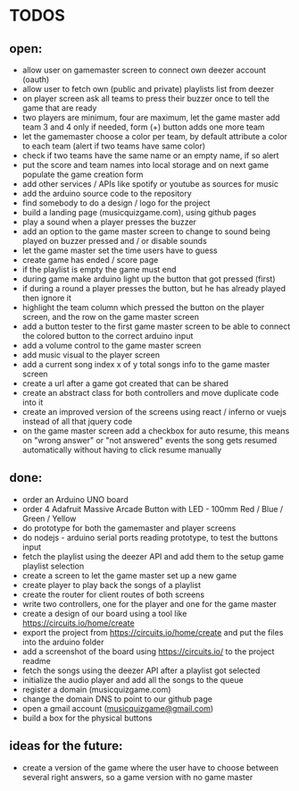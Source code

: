 # TODOS

## open:

* allow user on gamemaster screen to connect own deezer account (oauth)
* allow user to fetch own (public and private) playlists list from deezer
* on player screen ask all teams to press their buzzer once to tell the game that are ready
* two players are minimum, four are maximum, let the game master add team 3 and 4 only if needed, form (+) button adds one more team
* let the gamemaster choose a color per team, by default attribute a color to each team (alert if two teams have same color)
* check if two teams have the same name or an empty name, if so alert
* put the score and team names into local storage and on next game populate the game creation form
* add other services / APIs like spotify or youtube as sources for music
* add the arduino source code to the repository
* find somebody to do a design / logo for the project
* build a landing page (musicquizgame.com), using github pages
* play a sound when a player presses the buzzer
* add an option to the game master screen to change to sound being played on buzzer pressed and / or disable sounds
* let the game master set the time users have to guess
* create game has ended / score page
* if the playlist is empty the game must end
* during game make arduino light up the button that got pressed (first)
* if during a round a player presses the button, but he has already played then ignore it
* highlight the team column which pressed the button on the player screen, and the row on the game master screen
* add a button tester to the first game master screen to be able to connect the colored button to the correct arduino input
* add a volume control to the game master screen
* add music visual to the player screen
* add a current song index x of y total songs info to the game master screen
* create a url after a game got created that can be shared
* create an abstract class for both controllers and move duplicate code into it
* create an improved version of the screens using react / inferno or vuejs instead of all that jquery code
* on the game master screen add a checkbox for auto resume, this means on "wrong answer" or "not answered" events the song gets resumed automatically without having to click resume manually

## done:

* order an Arduino UNO board
* order 4 Adafruit Massive Arcade Button with LED - 100mm Red / Blue / Green / Yellow
* do prototype for both the gamemaster and player screens
* do nodejs - arduino serial ports reading prototype, to test the buttons input
* fetch the playlist using the deezer API and add them to the setup game playlist selection
* create a screen to let the game master set up a new game
* create player to play back the songs of a playlist
* create the router for client routes of both screens
* write two controllers, one for the player and one for the game master
* create a design of our board using a tool like https://circuits.io/home/create
* export the project from https://circuits.io/home/create and put the files into the arduino folder
* add a screenshot of the board using https://circuits.io/ to the project readme
* fetch the songs using the deezer API after a playlist got selected
* initialize the audio player and add all the songs to the queue
* register a domain (musicquizgame.com)
* change the domain DNS to point to our github page
* open a gmail account (musicquizgame@gmail.com)
* build a box for the physical buttons

## ideas for the future:

* create a version of the game where the user have to choose between several right answers, so a game version with no game master
